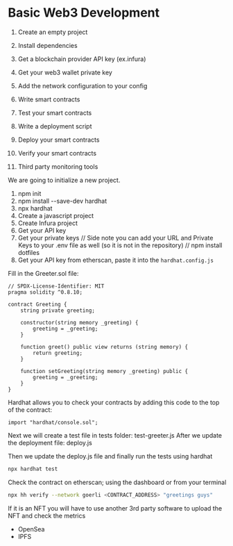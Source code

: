 # Basic Web3 Development

1. Create an empty project
2. Install dependencies
3. Get a blockchain provider API key (ex.infura)
4. Get your web3 wallet private key
5. Add the network configuration to your config

6. Write smart contracts
7. Test your smart contracts
8. Write a deployment script
9. Deploy your smart contracts
10. Verify your smart contracts
11. Third party monitoring tools

We are going to initialize a new project.

1. npm init
2. npm install --save-dev hardhat
3. npx hardhat
4. Create a javascript project
5. Create Infura project
6. Get your API key
7. Get your private keys
// Side note you can add your URL and Private Keys to your .env file as well (so it is not in the repository)
// npm install dotfiles
8. Get your API key from etherscan, paste it into the `hardhat.config.js`

Fill in the Greeter.sol file:

```solidity
// SPDX-License-Identifier: MIT
pragma solidity ^0.8.10;

contract Greeting {
    string private greeting;

    constructor(string memory _greeting) {
        greeting = _greeting;
    }

    function greet() public view returns (string memory) {
        return greeting;
    }

    function setGreeting(string memory _greeting) public {
        greeting = _greeting;
    }
}
```

Hardhat allows you to check your contracts by adding this code to the top of the contract:

```solidity
import "hardhat/console.sol";
```

Next we will create a test file in tests folder: test-greeter.js
After we update the deployment file: deploy.js

Then we update the deploy.js file and finally run the tests using hardhat

```bash
npx hardhat test
```

Check the contract on etherscan; using the dashboard or from your terminal

```bash
npx hh verify --network goerli <CONTRACT_ADDRESS> "greetings guys"
```

If it is an NFT you will have to use another 3rd party software to upload the NFT and check the metrics

- OpenSea
- IPFS
